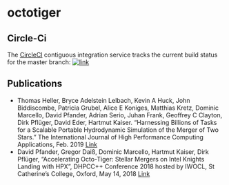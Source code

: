 # octotiger

## Circle-Ci

The [CircleCI](https://circleci.com/gh/STEllAR-GROUP/octotiger) contiguous
integration service tracks the current build status for the master branch: [![link](https://circleci.com/gh/STEllAR-GROUP/octotiger/tree/master.svg?style=svg)](https://circleci.com/gh/STEllAR-GROUP/octotiger/tree/master)

## Publications

* Thomas Heller, Bryce Adelstein Lelbach, Kevin A Huck, John Biddiscombe, Patricia Grubel, Alice E Koniges, Matthias Kretz, Dominic Marcello, David Pfander, Adrian Serio, Juhan Frank, Geoffrey C Clayton, Dirk Pflüger, David Eder, Hartmut Kaiser. “Harnessing Billions of Tasks for a Scalable Portable Hydrodynamic Simulation of the Merger of Two Stars.” The International Journal of High Performance Computing Applications, Feb. 2019 [Link](https://journals.sagepub.com/doi/10.1177/1094342018819744)
* David Pfander, Gregor Daiß, Dominic Marcello, Hartmut Kaiser, Dirk Pflüger, “Accelerating Octo-Tiger: Stellar Mergers on Intel Knights Landing with HPX”, DHPCC++ Conference 2018 hosted by IWOCL, St Catherine’s College, Oxford, May 14, 2018 [Link](https://dl.acm.org/citation.cfm?doid=3204919.3204938)
